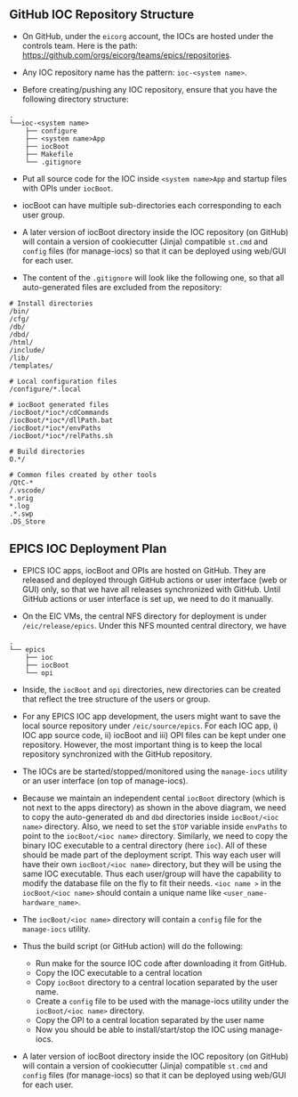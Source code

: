 ## GitHub IOC Repository Structure

- On GitHub, under the `eicorg` account, the IOCs are hosted under the controls team. Here is the path: https://github.com/orgs/eicorg/teams/epics/repositories.
- Any IOC repository name has the pattern: `ioc-<system name>`.

- Before creating/pushing any IOC repository, ensure that you have the following directory structure:
```
.
└──ioc-<system name>
    ├── configure
    ├── <system name>App
    ├── iocBoot
    ├── Makefile
    └── .gitignore
```

- Put all source code for the IOC inside `<system name>App` and startup files with OPIs under `iocBoot`.

- iocBoot can have multiple sub-directories each corresponding to each user group.

- A later version of iocBoot directory inside the IOC repository (on GitHub) will contain a version of cookiecutter (Jinja) compatible `st.cmd` and `config` files (for manage-iocs) so that it can be deployed using web/GUI for each user.


- The content of the `.gitignore` will look like the following one, so that all auto-generated files are excluded from the repository:
```
# Install directories
/bin/
/cfg/
/db/
/dbd/
/html/
/include/
/lib/
/templates/

# Local configuration files
/configure/*.local

# iocBoot generated files
/iocBoot/*ioc*/cdCommands
/iocBoot/*ioc*/dllPath.bat
/iocBoot/*ioc*/envPaths
/iocBoot/*ioc*/relPaths.sh

# Build directories
O.*/

# Common files created by other tools
/QtC-*
/.vscode/
*.orig
*.log
.*.swp
.DS_Store
```

## EPICS IOC Deployment Plan

- EPICS IOC apps, iocBoot and OPIs are hosted on GitHub. They are released and deployed through GitHub actions or user interface (web or GUI) only, so that we have all releases synchronized with GitHub. Until GitHub actions or user interface is set up, we need to do it manually.

- On the EIC VMs, the central NFS directory for deployment is under `/eic/release/epics`. Under this NFS mounted central directory, we have

```
.
└── epics
    ├── ioc
    ├── iocBoot
    └── opi
```

- Inside, the `iocBoot` and `opi` directories, new directories can be created that reflect the tree structure of the users or group.

- For any EPICS IOC app development, the users might want to save the local source repository under `/eic/source/epics`. For each IOC app, i) IOC app source code, ii) iocBoot and iii) OPI files can be kept under one repository. However, the most important thing is to keep the local repository synchronized with the GitHub repository.

- The IOCs are be started/stopped/monitored using the `manage-iocs` utility or an user interface (on top of manage-iocs).

- Because we maintain an independent cental `iocBoot` directory (which is not next to the apps directory) as shown in the above diagram, we need to copy the auto-generated `db` and `dbd` directories inside `iocBoot/<ioc name>` directory. Also, we need to set the `$TOP` variable inside `envPaths` to point to the `iocBoot/<ioc name>` directory. Similarly, we need to copy the binary IOC executable to a central directory (here `ioc`). All of these should be made part of the deployment script. This way each user will have their own `iocBoot/<ioc name>` directory, but they will be using the same IOC executable. Thus each user/group will have the capability to modify the database file on the fly to fit their needs. `<ioc name >` in the `iocBoot/<ioc name>` should contain a unique name like `<user_name-hardware_name>`.

- The `iocBoot/<ioc name>` directory will contain a `config` file for the `manage-iocs` utility.

- Thus the build script (or GitHub action) will do the following:
	- Run make for the source IOC code after downloading it from GitHub.
	- Copy the IOC executable to a central location
	- Copy `iocBoot` directory to a central location separated by the user name.
	- Create a `config` file to be used with the manage-iocs utility under the `iocBoot/<ioc name>` directory.
	- Copy the OPI to a central location separated by the user name
	- Now you should be able to install/start/stop the IOC using manage-iocs.

- A later version of iocBoot directory inside the IOC repository (on GitHub) will contain a version of cookiecutter (Jinja) compatible `st.cmd` and `config` files (for manage-iocs) so that it can be deployed using web/GUI for each user.
